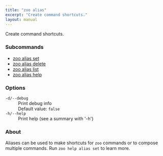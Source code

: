 ```yaml
---
title: "zoo alias"
excerpt: "Create command shortcuts."
layout: manual
---
```


Create command shortcuts.

### Subcommands

* [zoo alias set](./zoo_alias_set)
* [zoo alias delete](./zoo_alias_delete)
* [zoo alias list](./zoo_alias_list)
* [zoo alias help](./zoo_alias_help)

### Options

<dl class="flags">
   <dt><code>-d/--debug</code></dt>
   <dd>Print debug info<br/>Default value: <code>false</code></dd>

   <dt><code>-h/--help</code></dt>
   <dd>Print help (see a summary with '-h')</dd>
</dl>


### About

Aliases can be used to make shortcuts for `zoo` commands or to compose multiple commands.
Run `zoo help alias set` to learn more.